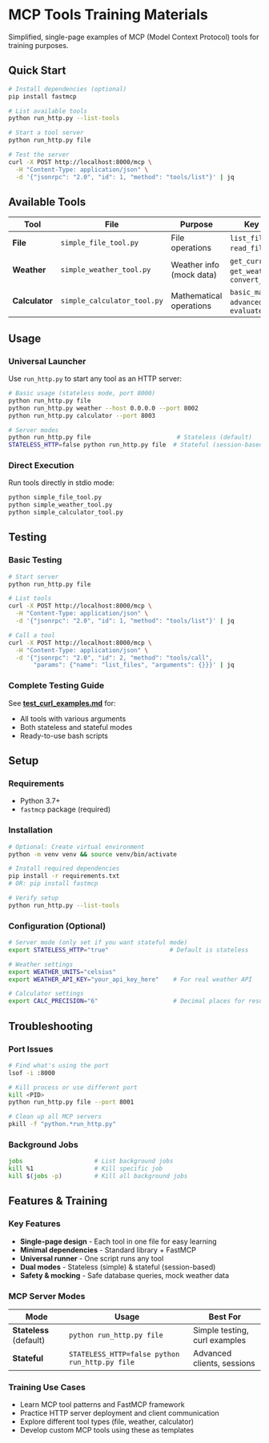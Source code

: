 # MCP Tools Training Materials

Simplified, single-page examples of MCP (Model Context Protocol) tools for training purposes.

## Quick Start

```bash
# Install dependencies (optional)
pip install fastmcp

# List available tools
python run_http.py --list-tools

# Start a tool server
python run_http.py file

# Test the server
curl -X POST http://localhost:8000/mcp \
  -H "Content-Type: application/json" \
  -d '{"jsonrpc": "2.0", "id": 1, "method": "tools/list"}' | jq
```

## Available Tools

| Tool | File | Purpose | Key Functions |
|------|------|---------|---------------|
| **File** | `simple_file_tool.py` | File operations | `list_files`, `read_file`, `write_file` |
| **Weather** | `simple_weather_tool.py` | Weather info (mock data) | `get_current_weather`, `get_weather_forecast`, `convert_temperature` |
| **Calculator** | `simple_calculator_tool.py` | Mathematical operations | `basic_math`, `advanced_math`, `evaluate_expression` |

## Usage

### Universal Launcher
Use `run_http.py` to start any tool as an HTTP server:

```bash
# Basic usage (stateless mode, port 8000)
python run_http.py file
python run_http.py weather --host 0.0.0.0 --port 8002
python run_http.py calculator --port 8003

# Server modes
python run_http.py file                        # Stateless (default)
STATELESS_HTTP=false python run_http.py file  # Stateful (session-based)
```

### Direct Execution
Run tools directly in stdio mode:
```bash
python simple_file_tool.py
python simple_weather_tool.py
python simple_calculator_tool.py
```

## Testing

### Basic Testing
```bash
# Start server
python run_http.py file

# List tools
curl -X POST http://localhost:8000/mcp \
  -H "Content-Type: application/json" \
  -d '{"jsonrpc": "2.0", "id": 1, "method": "tools/list"}' | jq

# Call a tool
curl -X POST http://localhost:8000/mcp \
  -H "Content-Type: application/json" \
  -d '{"jsonrpc": "2.0", "id": 2, "method": "tools/call", 
       "params": {"name": "list_files", "arguments": {}}}' | jq
```

### Complete Testing Guide
See **[test_curl_examples.md](test_curl_examples.md)** for:
- All tools with various arguments
- Both stateless and stateful modes
- Ready-to-use bash scripts

## Setup

### Requirements
- Python 3.7+
- `fastmcp` package (required)

### Installation
```bash
# Optional: Create virtual environment
python -m venv venv && source venv/bin/activate

# Install required dependencies
pip install -r requirements.txt
# OR: pip install fastmcp

# Verify setup
python run_http.py --list-tools
```

### Configuration (Optional)
```bash
# Server mode (only set if you want stateful mode)
export STATELESS_HTTP="true"                 # Default is stateless

# Weather settings  
export WEATHER_UNITS="celsius"                
export WEATHER_API_KEY="your_api_key_here"    # For real weather API

# Calculator settings
export CALC_PRECISION="6"                     # Decimal places for results
```

## Troubleshooting

### Port Issues
```bash
# Find what's using the port
lsof -i :8000

# Kill process or use different port
kill <PID>
python run_http.py file --port 8001

# Clean up all MCP servers
pkill -f "python.*run_http.py"
```

### Background Jobs
```bash
jobs                    # List background jobs
kill %1                 # Kill specific job
kill $(jobs -p)         # Kill all background jobs
```

## Features & Training

### Key Features
- **Single-page design** - Each tool in one file for easy learning
- **Minimal dependencies** - Standard library + FastMCP
- **Universal runner** - One script runs any tool  
- **Dual modes** - Stateless (simple) & stateful (session-based)
- **Safety & mocking** - Safe database queries, mock weather data

### MCP Server Modes
| Mode | Usage | Best For |
|------|-------|----------|
| **Stateless** (default) | `python run_http.py file` | Simple testing, curl examples |
| **Stateful** | `STATELESS_HTTP=false python run_http.py file` | Advanced clients, sessions |

### Training Use Cases
- Learn MCP tool patterns and FastMCP framework
- Practice HTTP server deployment and client communication  
- Explore different tool types (file, weather, calculator)
- Develop custom MCP tools using these as templates